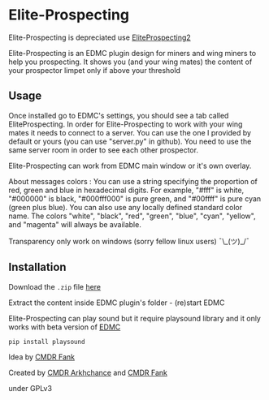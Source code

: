 # Elite-Prospecting
Elite-Prospecting is depreciated
use [EliteProspecting2](https://github.com/Arkhchance/EliteProspecting2)

Elite-Prospecting is an EDMC plugin design for miners and wing miners to help you prospecting.
It shows you (and your wing mates) the content of your prospector limpet only if above your threshold


Usage
--------
Once installed go to EDMC's settings, you should see a tab called EliteProspecting.
In order for Elite-Prospecting to work with your wing mates it needs to connect to a server.
You can use the one I provided by default or yours (you can use "server.py" in github).
You need to use the same server room in order to see each other prospector.

Elite-Prospecting can work from EDMC main window or it's own overlay.

About messages colors :
You can use a string specifying the proportion of red, green and blue in hexadecimal digits. For example, "#fff" is white, "#000000" is black, "#000fff000" is pure green, and "#00ffff" is pure cyan (green plus blue).
You can also use any locally defined standard color name. The colors "white", "black", "red", "green", "blue", "cyan", "yellow", and "magenta" will always be available.

Transparency only work on windows
(sorry fellow linux users) ¯\\\_(ツ)\_/¯


Installation
--------
Download the `.zip` file [here](https://github.com/Arkhchance/Elite-Prospecting/releases/latest)

Extract the content inside EDMC plugin's folder - (re)start EDMC

Elite-Prospecting can play sound but it require playsound library and it only works with beta version of [EDMC](https://github.com/Marginal/EDMarketConnector/releases/tag/rel-350-0)
```
pip install playsound
```

Idea by [CMDR Fank](https://inara.cz/cmdr/162442/)

Created by [CMDR Arkhchance](https://inara.cz/cmdr/10980/) and [CMDR Fank](https://inara.cz/cmdr/162442/)

under GPLv3
